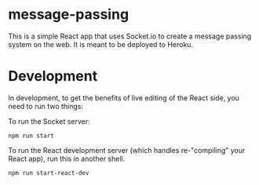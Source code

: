 message-passing
===============

This is a simple React app that uses Socket.io to create a message passing
system on the web. It is meant to be deployed to Heroku.

Development
===========

In development, to get the benefits of live editing of the React side, you need
to run two things:

To run the Socket server:
```
npm run start
```

To run the React development server (which handles re-"compiling" your React app),
run this in another shell.
```
npm run start-react-dev
```